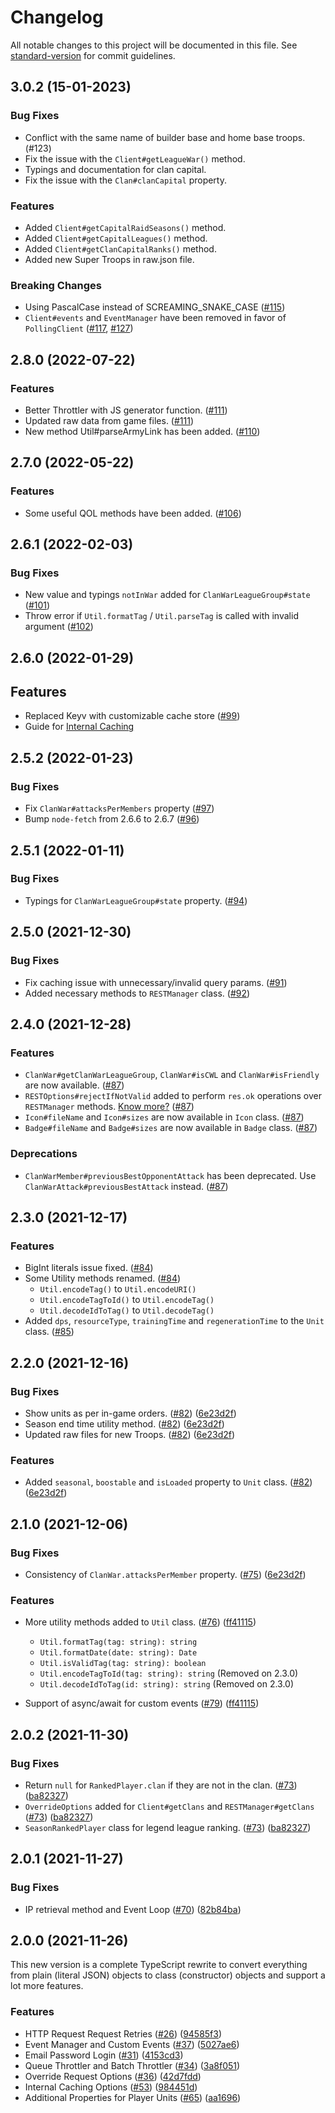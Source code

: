 # Changelog

All notable changes to this project will be documented in this file. See [standard-version](https://github.com/conventional-changelog/standard-version) for commit guidelines.

## 3.0.2 (15-01-2023)

### Bug Fixes

- Conflict with the same name of builder base and home base troops. (#123)
- Fix the issue with the `Client#getLeagueWar()` method.
- Typings and documentation for clan capital.
- Fix the issue with the `Clan#clanCapital` property.

### Features

- Added `Client#getCapitalRaidSeasons()` method.
- Added `Client#getCapitalLeagues()` method.
- Added `Client#getClanCapitalRanks()` method.
- Added new Super Troops in raw.json file.

### Breaking Changes

- Using PascalCase instead of SCREAMING_SNAKE_CASE ([#115](https://github.com/clashperk/clashofclans.js/pull/115))
- `Client#events` and `EventManager` have been removed in favor of `PollingClient` ([#117](https://github.com/clashperk/clashofclans.js/pull/117), [#127](https://github.com/clashperk/clashofclans.js/pull/127))

## 2.8.0 (2022-07-22)

### Features

- Better Throttler with JS generator function. ([#111](https://github.com/clashperk/clashofclans.js/pull/111))
- Updated raw data from game files. ([#111](https://github.com/clashperk/clashofclans.js/pull/111))
- New method Util#parseArmyLink has been added. ([#110](https://github.com/clashperk/clashofclans.js/pull/110))

## 2.7.0 (2022-05-22)

### Features

- Some useful QOL methods have been added. ([#106](https://github.com/clashperk/clashofclans.js/pull/106))

## 2.6.1 (2022-02-03)

### Bug Fixes

- New value and typings `notInWar` added for `ClanWarLeagueGroup#state` ([#101](https://github.com/clashperk/clashofclans.js/pull/101))
- Throw error if `Util.formatTag` / `Util.parseTag` is called with invalid argument ([#102](https://github.com/clashperk/clashofclans.js/pull/101))

## 2.6.0 (2022-01-29)

## Features

- Replaced Keyv with customizable cache store ([#99](https://github.com/clashperk/clashofclans.js/pull/99))
- Guide for [Internal Caching](https://clashofclans.js.org/guide/internal-caching)

## 2.5.2 (2022-01-23)

### Bug Fixes

- Fix `ClanWar#attacksPerMembers` property ([#97](https://github.com/clashperk/clashofclans.js/pull/97))
- Bump `node-fetch` from 2.6.6 to 2.6.7 ([#96](https://github.com/clashperk/clashofclans.js/pull/96))

## 2.5.1 (2022-01-11)

### Bug Fixes

- Typings for `ClanWarLeagueGroup#state` property. ([#94](https://github.com/clashperk/clashofclans.js/pull/94))

## 2.5.0 (2021-12-30)

### Bug Fixes

- Fix caching issue with unnecessary/invalid query params. ([#91](https://github.com/clashperk/clashofclans.js/pull/91))
- Added necessary methods to `RESTManager` class. ([#92](https://github.com/clashperk/clashofclans.js/pull/92))

## 2.4.0 (2021-12-28)

### Features

- `ClanWar#getClanWarLeagueGroup`, `ClanWar#isCWL` and `ClanWar#isFriendly` are now available. ([#87](https://github.com/clashperk/clashofclans.js/pull/87))
- `RESTOptions#rejectIfNotValid` added to perform `res.ok` operations over `RESTManager` methods. [Know more?](https://clashofclans.js.org/guide/access-raw-data#easy-access) ([#87](https://github.com/clashperk/clashofclans.js/pull/87))
- `Icon#fileName` and `Icon#sizes` are now available in `Icon` class. ([#87](https://github.com/clashperk/clashofclans.js/pull/87))
- `Badge#fileName` and `Badge#sizes` are now available in `Badge` class. ([#87](https://github.com/clashperk/clashofclans.js/pull/87))

### Deprecations

- `ClanWarMember#previousBestOpponentAttack` has been deprecated. Use `ClanWarAttack#previousBestAttack` instead. ([#87](https://github.com/clashperk/clashofclans.js/pull/87))

## 2.3.0 (2021-12-17)

### Features

- BigInt literals issue fixed. ([#84](https://github.com/clashperk/clashofclans.js/pull/84))
- Some Utility methods renamed. ([#84](https://github.com/clashperk/clashofclans.js/pull/84))
  - `Util.encodeTag()` to `Util.encodeURI()`
  - `Util.encodeTagToId()` to `Util.encodeTag()`
  - `Util.decodeIdToTag()` to `Util.decodeTag()`
- Added `dps`, `resourceType`, `trainingTime` and `regenerationTime` to the `Unit` class. ([#85](https://github.com/clashperk/clashofclans.js/pull/85))

## 2.2.0 (2021-12-16)

### Bug Fixes

- Show units as per in-game orders. ([#82](https://github.com/clashperk/clashofclans.js/pull/82)) ([6e23d2f](https://github.com/clashperk/clashofclans.js/commit/95cf3001059fd3ede9262e249814178631660d5b))
- Season end time utility method. ([#82](https://github.com/clashperk/clashofclans.js/pull/82)) ([6e23d2f](https://github.com/clashperk/clashofclans.js/commit/95cf3001059fd3ede9262e249814178631660d5b))
- Updated raw files for new Troops. ([#82](https://github.com/clashperk/clashofclans.js/pull/82)) ([6e23d2f](https://github.com/clashperk/clashofclans.js/commit/95cf3001059fd3ede9262e249814178631660d5b))

### Features

- Added `seasonal`, `boostable` and `isLoaded` property to `Unit` class. ([#82](https://github.com/clashperk/clashofclans.js/pull/82)) ([6e23d2f](https://github.com/clashperk/clashofclans.js/commit/95cf3001059fd3ede9262e249814178631660d5b))

## 2.1.0 (2021-12-06)

### Bug Fixes

- Consistency of `ClanWar.attacksPerMember` property. ([#75](https://github.com/clashperk/clashofclans.js/pull/75)) ([6e23d2f](https://github.com/clashperk/clashofclans.js/commit/6e23d2fe0373f56268ffa55d5ac2807c9a2dc2fc))

### Features

- More utility methods added to `Util` class. ([#76](https://github.com/clashperk/clashofclans.js/pull/76)) ([ff41115](https://github.com/clashperk/clashofclans.js/commit/ff4111530d6293ef1fc54aa916436130fc30a09c))

  - `Util.formatTag(tag: string): string`
  - `Util.formatDate(date: string): Date`
  - `Util.isValidTag(tag: string): boolean`
  - `Util.encodeTagToId(tag: string): string` (Removed on 2.3.0)
  - `Util.decodeIdToTag(id: string): string` (Removed on 2.3.0)

- Support of async/await for custom events ([#79](https://github.com/clashperk/clashofclans.js/pull/79)) ([ff41115](https://github.com/clashperk/clashofclans.js/commit/a23db3786bcca44b8547c70f27773bdb1216f990))

## 2.0.2 (2021-11-30)

### Bug Fixes

- Return `null` for `RankedPlayer.clan` if they are not in the clan. ([#73](https://github.com/clashperk/clashofclans.js/pull/73)) ([ba82327](https://github.com/clashperk/clashofclans.js/commit/ba8232740f4ca9af2bcc7971aca3574612ef25b6))
- `OverrideOptions` added for `Client#getClans` and `RESTManager#getClans` ([#73](https://github.com/clashperk/clashofclans.js/pull/73)) ([ba82327](https://github.com/clashperk/clashofclans.js/commit/ba8232740f4ca9af2bcc7971aca3574612ef25b6))
- `SeasonRankedPlayer` class for legend league ranking. ([#73](https://github.com/clashperk/clashofclans.js/pull/73)) ([ba82327](https://github.com/clashperk/clashofclans.js/commit/ba8232740f4ca9af2bcc7971aca3574612ef25b6))

## 2.0.1 (2021-11-27)

### Bug Fixes

- IP retrieval method and Event Loop ([#70](https://github.com/clashperk/clashofclans.js/issues/70)) ([82b84ba](https://github.com/clashperk/clashofclans.js/commit/82b84ba5d96505c43b75e53aa07f547ef0b77778))

## 2.0.0 (2021-11-26)

This new version is a complete TypeScript rewrite to convert everything from plain (literal JSON) objects to class (constructor) objects and support a lot more features.

### Features

- HTTP Request Request Retries ([#26](https://github.com/clashperk/clashofclans.js/issues/26)) ([94585f3](https://github.com/clashperk/clashofclans.js/commit/94585f3a84a7175b2d07872f9eb9e42372b95e12))
- Event Manager and Custom Events ([#37](https://github.com/clashperk/clashofclans.js/issues/37)) ([5027ae6](https://github.com/clashperk/clashofclans.js/commit/5027ae663a8e07175e17384c7e5706f4a1a7afb4))
- Email Password Login ([#31](https://github.com/clashperk/clashofclans.js/issues/31)) ([4153cd3](https://github.com/clashperk/clashofclans.js/commit/4153cd37ea0e1c71550b9e892105b84d5a407e23))
- Queue Throttler and Batch Throttler ([#34](https://github.com/clashperk/clashofclans.js/issues/34)) ([3a8f051](https://github.com/clashperk/clashofclans.js/commit/3a8f051552e93b98f89bc7d524acdecddf242718))
- Override Request Options ([#36](https://github.com/clashperk/clashofclans.js/issues/36)) ([42d7fdd](https://github.com/clashperk/clashofclans.js/commit/42d7fdd36262cc46f23b731f8cffb9daea19d3b0))
- Internal Caching Options ([#53](https://github.com/clashperk/clashofclans.js/issues/53)) ([984451d](https://github.com/clashperk/clashofclans.js/commit/30ea3240c11866008d0dae514468c0fdbb34ffd0))
- Additional Properties for Player Units ([#65](https://github.com/clashperk/clashofclans.js/pull/65)) ([aa1696](https://github.com/clashperk/clashofclans.js/commit/aa1696243d96d4fed0250b4282c60522a6482343))
